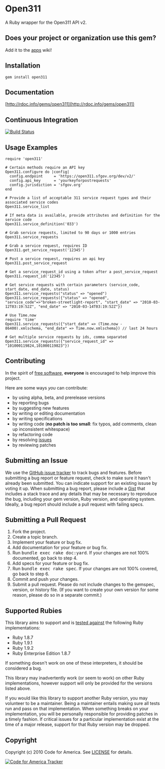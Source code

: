 Open311
=======
A Ruby wrapper for the Open311 API v2.

Does your project or organization use this gem?
------------------------------------------
Add it to the [apps](https://github.com/codeforamerica/open311/wiki/apps) wiki!

Installation
------------
    gem install open311

Documentation
-------------
[http://rdoc.info/gems/open311](http://rdoc.info/gems/open311)

Continuous Integration
----------------------
[![Build Status](https://secure.travis-ci.org/codeforamerica/open311.png)](http://travis-ci.org/codeforamerica/open311)

Usage Examples
--------------
    require 'open311'

    # Certain methods require an API key
    Open311.configure do |config|
      config.endpoint     = 'https://open311.sfgov.org/dev/v2/'
      config.api_key      = 'yourkeyforpostrequests'
      config.jurisdiction = 'sfgov.org'
    end

    # Provide a list of acceptable 311 service request types and their associated service codes
    Open311.service_list

    # If meta data is available, provide attributes and definition for the service code
    Open311.service_definition('033')

    # Grab service requests, limited to 90 days or 1000 entries
    Open311.service_requests

    # Grab a service request, requires ID
    Open311.get_service_request('12345')

    # Post a service request, requires an api key
    Open311.post_service_request

    # Get a service_request_id using a token after a post_service_request
    Open311.request_id('12345')

    # Get service requests with certain parameters (service_code, start_date, end_date, status)
    Open311.service_requests("status" => "opened")
    Open311.service_requests({"status" => "opened", "service_code"=>"broken-streetlight-report", "start_date" => "2010-03-12T03:19:52Z", "end_date" => "2010-03-14T03:19:52Z"})

    # Use Time.now
    require 'time'
    Open311.service_requests({"start_date" => (Time.now - 86400).xmlschema, "end_date" => Time.now.xmlschema}) // last 24 hours

    # Get multiple service requests by ids, comma separated
    Open311.service_requests({"service_request_id" => "101000119824,101000119823"})

Contributing
------------
In the spirit of [free software](http://www.fsf.org/licensing/essays/free-sw.html), **everyone** is encouraged to help improve this project.

Here are some ways *you* can contribute:

* by using alpha, beta, and prerelease versions
* by reporting bugs
* by suggesting new features
* by writing or editing documentation
* by writing specifications
* by writing code (**no patch is too small**: fix typos, add comments, clean up inconsistent whitespace)
* by refactoring code
* by resolving [issues](https://github.com/codeforamerica/open311/issues)
* by reviewing patches

Submitting an Issue
-------------------
We use the [GitHub issue tracker](https://github.com/codeforamerica/open311/issues) to track bugs and
features. Before submitting a bug report or feature request, check to make sure it hasn't already
been submitted. You can indicate support for an existing issuse by voting it up. When submitting a
bug report, please include a [Gist](https://gist.github.com/) that includes a stack trace and any
details that may be necessary to reproduce the bug, including your gem version, Ruby version, and
operating system. Ideally, a bug report should include a pull request with failing specs.

Submitting a Pull Request
-------------------------
1. Fork the project.
2. Create a topic branch.
3. Implement your feature or bug fix.
4. Add documentation for your feature or bug fix.
5. Run <tt>bundle exec rake doc:yard</tt>. If your changes are not 100% documented, go back to step 4.
6. Add specs for your feature or bug fix.
7. Run <tt>bundle exec rake spec</tt>. If your changes are not 100% covered, go back to step 6.
8. Commit and push your changes.
9. Submit a pull request. Please do not include changes to the gemspec, version, or history file. (If you want to create your own version for some reason, please do so in a separate commit.)

Supported Rubies
----------------
This library aims to support and is [tested
against](http://travis-ci.org/codeforamerica/open311) the following Ruby
implementations:

* Ruby 1.8.7
* Ruby 1.9.1
* Ruby 1.9.2
* Ruby Enterprise Edition 1.8.7

If something doesn't work on one of these interpreters, it should be considered
a bug.

This library may inadvertently work (or seem to work) on other Ruby
implementations, however support will only be provided for the versions listed
above.

If you would like this library to support another Ruby version, you may
volunteer to be a maintainer. Being a maintainer entails making sure all tests
run and pass on that implementation. When something breaks on your
implementation, you will be personally responsible for providing patches in a
timely fashion. If critical issues for a particular implementation exist at the
time of a major release, support for that Ruby version may be dropped.

Copyright
---------
Copyright (c) 2010 Code for America.
See [LICENSE](https://github.com/codeforamerica/open311/blob/master/LICENSE.md) for details.

[![Code for America Tracker](http://stats.codeforamerica.org/codeforamerica/open311.png)](http://stats.codeforamerica.org/projects/open311)
